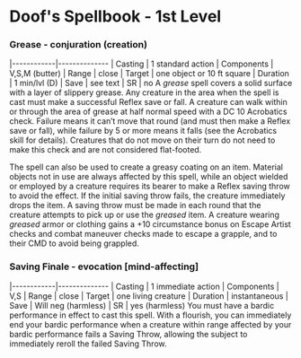 # Doof's Spellbook - 1st Level

### Grease - conjuration (creation)
|------------|--------------
| Casting    | 1 standard action
| Components | V,S,M (butter)
| Range      | close
| Target     | one object or 10 ft square
| Duration   | 1 min/lvl (D)
| Save       | see text
| SR         | no
A *grease* spell covers a solid surface with a layer of slippery grease. Any creature in the area when the spell is cast must make a successful Reflex save or fall. A creature can walk within or through the area of grease at half normal speed with a DC 10 Acrobatics check. Failure means it can’t move that round (and must then make a Reflex save or fall), while failure by 5 or more means it falls (see the Acrobatics skill for details). Creatures that do not move on their turn do not need to make this check and are not considered flat-footed.

The spell can also be used to create a greasy coating on an item. Material objects not in use are always affected by this spell, while an object wielded or employed by a creature requires its bearer to make a Reflex saving throw to avoid the effect. If the initial saving throw fails, the creature immediately drops the item. A saving throw must be made in each round that the creature attempts to pick up or use the *greased* item. A creature wearing *greased* armor or clothing gains a +10 circumstance bonus on Escape Artist checks and combat maneuver checks made to escape a grapple, and to their CMD to avoid being grappled.

### Saving Finale - evocation [mind-affecting]
|------------|--------------
| Casting    | 1 immediate action
| Components | V,S
| Range      | close
| Target     | one living creature
| Duration   | instantaneous
| Save       | Will neg (harmless)
| SR         | yes (harmless)
You must have a bardic performance in effect to cast this spell. With a flourish, you can immediately end your bardic performance when a creature within range affected by your bardic performance fails a Saving Throw, allowing the subject to immediately reroll the failed Saving Throw.
